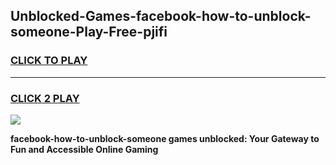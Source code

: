 
## Unblocked-Games-facebook-how-to-unblock-someone-Play-Free-pjifi
<h3>
<a href="https://premium76.site?title=facebook-how-to-unblock-someone&ref=10A">CLICK TO PLAY</a></h3>
<hr>

<h3>
<a href="https://premium76.site?title=facebook-how-to-unblock-someone&ref=10A">CLICK 2 PLAY</a>
  
</h3>

<a href="https://premium76.site?title=facebook-how-to-unblock-someone&ref=10A"><img src="https://clearcache.store/games.png"></a>


**facebook-how-to-unblock-someone games unblocked: Your Gateway to Fun and Accessible Online Gaming**
